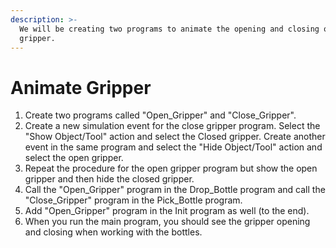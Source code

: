 ```yaml
---
description: >-
  We will be creating two programs to animate the opening and closing of the
  gripper.
---
```


# Animate Gripper

1. Create two programs called "Open\_Gripper" and "Close\_Gripper".
2. Create a new simulation event for the close gripper program. Select the "Show Object/Tool" action and select the Closed gripper. Create another event in the same program and select the "Hide Object/Tool" action and select the open gripper.
3. Repeat the procedure for the open gripper program but show the open gripper and then hide the closed gripper.
4. Call the "Open\_Gripper" program in the Drop\_Bottle program and call the "Close\_Gripper" program in the Pick\_Bottle program.
5. Add "Open\_Gripper" program in the Init program as well (to the end).
6. When you run the main program, you should see the gripper opening and closing when working with the bottles.
